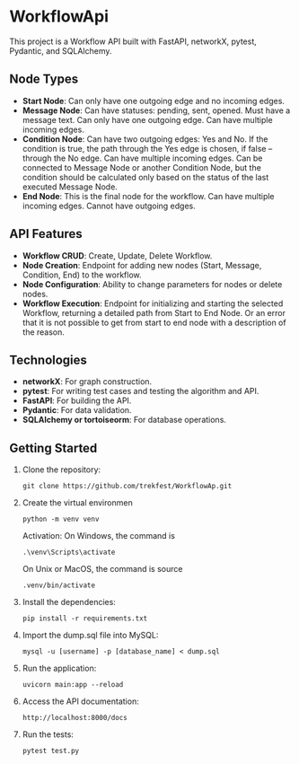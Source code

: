 # WorkflowApi
This project is a Workflow API built with FastAPI, networkX, pytest, Pydantic, and SQLAlchemy.

## Node Types

- **Start Node**: Can only have one outgoing edge and no incoming edges.
- **Message Node**: Can have statuses: pending, sent, opened. Must have a message text. Can only have one outgoing edge. Can have multiple incoming edges.
- **Condition Node**: Can have two outgoing edges: Yes and No. If the condition is true, the path through the Yes edge is chosen, if false – through the No edge. Can have multiple incoming edges. Can be connected to Message Node or another Condition Node, but the condition should be calculated only based on the status of the last executed Message Node.
- **End Node**: This is the final node for the workflow. Can have multiple incoming edges. Cannot have outgoing edges.

## API Features

- **Workflow CRUD**: Create, Update, Delete Workflow.
- **Node Creation**: Endpoint for adding new nodes (Start, Message, Condition, End) to the workflow.
- **Node Configuration**: Ability to change parameters for nodes or delete nodes.
- **Workflow Execution**: Endpoint for initializing and starting the selected Workflow, returning a detailed path from Start to End Node. Or an error that it is not possible to get from start to end node with a description of the reason.

## Technologies

- **networkX**: For graph construction.
- **pytest**: For writing test cases and testing the algorithm and API.
- **FastAPI**: For building the API.
- **Pydantic**: For data validation.
- **SQLAlchemy or tortoiseorm**: For database operations.

## Getting Started

1. Clone the repository:
    ```
    git clone https://github.com/trekfest/WorkflowAp.git
    ```
2.  Create the virtual environmen
    ```
    python -m venv venv
    ```
    Activation:
    On Windows, the command is
    ```
    .\venv\Scripts\activate
    ```
    On Unix or MacOS, the command is source
    ```
    .venv/bin/activate
    ```
3. Install the dependencies:
    ```
    pip install -r requirements.txt
    ```
4. Import the dump.sql file into MySQL:
    ```
    mysql -u [username] -p [database_name] < dump.sql
    ```

5. Run the application:
    ```
    uvicorn main:app --reload
    ```
6. Access the API documentation:
    ```
    http://localhost:8000/docs
    ```

7.  Run the tests:
    ```
    pytest test.py
    ```
